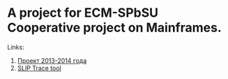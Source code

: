 # A project for ECM-SPbSU Cooperative project on Mainframes. #
Links:
  1. [Проект 2013-2014 года](About.md)
  1. [SLIP Trace tool](SLIPTrace.md)
